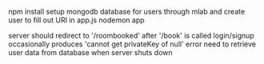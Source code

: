 npm install
setup mongodb database for users through mlab and create user to fill out URI in app.js
nodemon app


server should redirect to '/roombooked' after '/book' is called
login/signup occasionally produces 'cannot get privateKey of null' error
need to retrieve user data from database when server shuts down